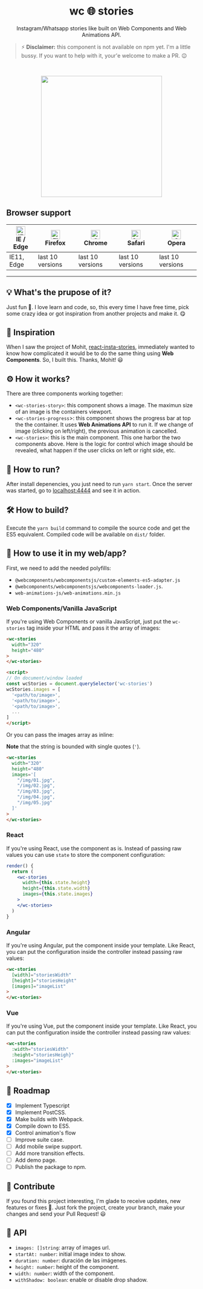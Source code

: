 <h1 align="center">wc 🌐 stories</h1>

<p align="center">
Instagram/Whatsapp stories like built on Web Components and Web Animations API.
</p>

> ⚡ **Disclaimer:** this component is not available on npm yet. I'm a little bussy. If you want to help with it, your'e welcome to make a PR. 😉

<br />

<p align="center">
  <img height="320" src="https://i.imgur.com/IOnigkm.gif">
</p>

## Browser support

| [<img src="https://raw.githubusercontent.com/alrra/browser-logos/master/src/edge/edge_48x48.png" alt="IE / Edge" width="24px" height="24px" />](http://godban.github.io/browsers-support-badges/)</br>IE / Edge | [<img src="https://raw.githubusercontent.com/alrra/browser-logos/master/src/firefox/firefox_48x48.png" alt="Firefox" width="24px" height="24px" />](http://godban.github.io/browsers-support-badges/)</br>Firefox | [<img src="https://raw.githubusercontent.com/alrra/browser-logos/master/src/chrome/chrome_48x48.png" alt="Chrome" width="24px" height="24px" />](http://godban.github.io/browsers-support-badges/)</br>Chrome | [<img src="https://raw.githubusercontent.com/alrra/browser-logos/master/src/safari/safari_48x48.png" alt="Safari" width="24px" height="24px" />](http://godban.github.io/browsers-support-badges/)</br>Safari | [<img src="https://raw.githubusercontent.com/alrra/browser-logos/master/src/opera/opera_48x48.png" alt="Opera" width="24px" height="24px" />](http://godban.github.io/browsers-support-badges/)</br>Opera |
| --------- | --------- | --------- | --------- | --------- |
| IE11, Edge| last 10 versions| last 10 versions| last 10 versions| last 10 versions

---

## 💡 What's the prupose of it?

Just fun 🙂. I love learn and code, so, this every time I have free time, pick some crazy idea or got inspiration from another projects and make it. 😋

## 🦄 Inspiration

When I saw the project of Mohit, [react-insta-stories](https://github.com/mohitk05/react-insta-stories), immediately wanted to know how complicated it would be to do the same thing using **Web Components**. So, I built this. Thanks, Mohit! 😃 

## ⚙️ How it works?

There are three components working together:

- `<wc-stories-story>`: this component shows a image. The maximun size of an image is the containers viewport.
- `<wc-stories-progress`>: this component shows the progress bar at top the the container. It uses **Web Animations API** to run it. If we change of image (clicking on left/right), the previous animation is cancelled.
- `<wc-stories>`: this is the main component. This one harbor the two components above. Here is the logic for control which image should be revealed, what happen if the user
clicks on left or right side, etc.

## 🚀 How to run?

After install depenencies, you just need to run `yarn start`. Once the server was started, go to [localhost:4444](http://127.0.0.1:4444) and see it in action.

## 🛠️ How to build?

Execute the `yarn build` command to compile the source code and get the ES5 equivalent. Compiled code will be available on `dist/` folder.

## 🙋 How to use it in my web/app?

First, we need to add the needed polyfills:

- `@webcomponents/webcomponentsjs/custom-elements-es5-adapter.js`
- `@webcomponents/webcomponentsjs/webcomponents-loader.js`.
- `web-animations-js/web-animations.min.js`

### Web Components/Vanilla JavaScript
If you're using Web Components or vanilla JavaScript, just put the `wc-stories` tag inside your HTML and pass it the array of images:

```html
<wc-stories
  width="320"
  height="480"
>
</wc-stories>

<script>
// On document/window loaded
const wcStories = document.querySelector('wc-stories')
wcStories.images = [
  '<path/to/image>',
  '<path/to/image>',
  '<path/to/image>',
  ...
]
</script>
```

Or you can pass the images array as inline:

**Note** that the string is bounded with single quotes (`'`).

```html
<wc-stories
  width="320"
  height="480"
  images='[
    "/img/01.jpg",
    "/img/02.jpg",
    "/img/03.jpg",
    "/img/04.jpg",
    "/img/05.jpg"
  ]'
>
</wc-stories>
```

### React

If you're using React, use the component as is. Instead of passing raw values you can use `state` to
store the component configuration:

```jsx
render() {
  return (
    <wc-stories
      width={this.state.height}
      height={this.state.width}
      images={this.state.images}
    >
    </wc-stories>
  )
}
```

### Angular

If you're using Angular, put the component inside your template. Like React, you can put the configuration inside the controller instead passing raw values:

```html
<wc-stories
  [width]="storiesWidth"
  [height]="storiesHeight"
  [images]="imageList"
>
</wc-stories>
```

###  Vue

If you're using Vue, put the component inside your template. Like React, you can put the configuration inside the controller instead passing raw values:

```html
<wc-stories
  :width="storiesWidth"
  :height="storiesHeigh}"
  :images="imageList"
>
</wc-stories>
```

## 🚧 Roadmap

- [x] Implement Typescript
- [x] Implement PostCSS.
- [x] Make builds with Webpack.
- [x] Compile down to ES5.
- [x] Control animation's flow
- [ ] Improve suite case.
- [ ] Add mobile swipe support.
- [ ] Add more transition effects.
- [ ] Add demo page.
- [ ] Publish the package to npm.

## 🙌 Contribute

If you found this project interesting, I'm glade to
receive updates, new features or fixes 🙂. Just
fork the project, create your branch, make your changes
and send your Pull Request! 😃

## 📖 API

- `images: []string`: array of images url.
- `startAt: number`: initial image index to show.
- `duration: number`: duración de las imágenes.
- `height: number`: height of the component.
- `width: number`: width of the component.
- `withShadow: boolean`: enable or disable drop shadow.
